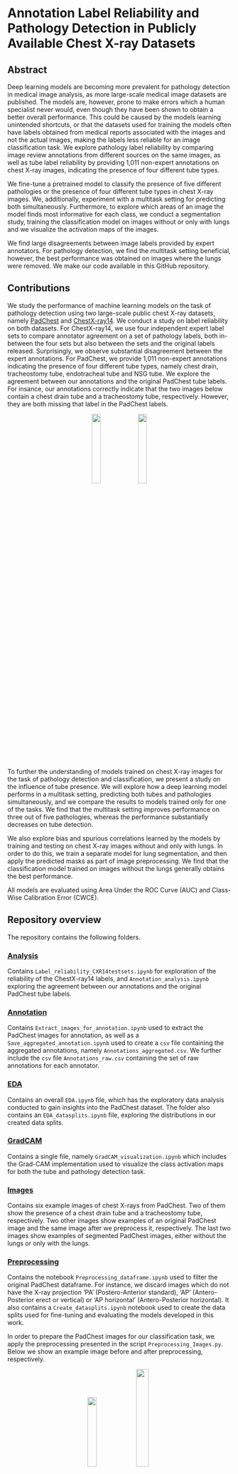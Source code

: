 # Annotation Label Reliability and Pathology Detection in Publicly Available Chest X-ray Datasets

## Abstract
Deep learning models are becoming more prevalent for pathology detection in medical image analysis, as more large-scale medical image datasets are published. The models are, however, prone to make errors which a human specialist never would, even though they have been shown to obtain a better overall performance. This could be caused by the models learning unintended shortcuts, or that the datasets used for training the models often have labels obtained from medical reports associated with the images and not the actual images, making the labels less reliable for an image classification task. We explore pathology label reliability by comparing image review annotations from different sources on the same images, as well as tube label reliability by providing 1,011 non-expert annotations on chest X-ray images, indicating the presence of four different tube types.

We fine-tune a pretrained model to classify the presence of five different pathologies or the presence of four different tube types in chest X-ray images. We, additionally, experiment with a multitask setting for predicting both simultaneously. Furthermore, to explore which areas of an image the model finds most informative for each class, we conduct a segmentation study, training the classification model on images without or only with lungs and we visualize the activation maps of the images. 

We find large disagreements between image labels provided by expert annotators. For pathology detection, we find the multitask setting beneficial, however, the best performance was obtained on images where the lungs were removed. We make our code available in this GitHub repository.


## Contributions
We study the performance of machine learning models on the task of pathology detection using two large-scale public chest X-ray datasets, namely [PadChest](https://www.sciencedirect.com/science/article/abs/pii/S1361841520301614) and [ChestX-ray14](https://ieeexplore.ieee.org/document/8099852). We conduct a study on label reliability on both datasets. For ChestX-ray14, we use four independent expert label sets to compare annotator agreement on a set of pathology labels, both in-between the four sets but also between the sets and the original labels released. Surprisingly, we observe substantial disagreement between the expert annotations. For PadChest, we provide 1,011 non-expert annotations indicating the presence of four different tube types, namely chest drain, tracheostomy tube, endotracheal tube and NSG tube. We explore the agreement between our annotations and the original PadChest tube labels. For insance, our annotations correctly indicate that the two images below contain a chest drain tube and a tracheostomy tube, respectively. However, they are both missing that label in the PadChest labels.

<p align="center"> <img width="20%" src="Images/chest_drain_img_arrow.png"> <img width="20%" src="Images/trach_img_arrow.png"> </p>

To further the understanding of models trained on chest X-ray images for the task of pathology detection and classification, we present a study on the influence of tube presence. We will explore how a deep learning model performs in a multitask setting, predicting both tubes and pathologies simultaneously, and we compare the results to models trained only for one of the tasks. We find that the multitask setting improves performance on three out of five pathologies, whereas the performance substantially decreases on tube detection.

We also explore bias and spurious correlations learned by the models by training and testing on chest X-ray images without and only with lungs. In order to do this, we train a separate model for lung segmentation, and then apply the predicted masks as part of image preprocessing. We find that the classification model trained on images without the lungs generally obtains the best performance.

All models are evaluated using Area Under the ROC Curve (AUC) and Class-Wise Calibration Error (CWCE).


## Repository overview
The repository contains the following folders.

### [Analysis](https://github.itu.dk/trer/Thesis/tree/main/Analysis)
Contains `Label_reliability_CXR14testsets.ipynb` for exploration of the reliability of the ChestX-ray14 labels, and `Annotation_analysis.ipynb` exploring the agreement between our annotations and the original PadChest tube labels.

### [Annotation](https://github.itu.dk/trer/Thesis/tree/main/Annotation)
Contains `Extract_images_for_annotation.ipynb` used to extract the PadChest images for annotation, as well as a `Save_aggregated_annotation.ipynb` used to create a `csv` file containing the aggregated annotations, namely `Annotations_aggregated.csv`. We further include the `csv` file `Annotations_raw.csv` containing the set of raw annotations for each annotator.

### [EDA](https://github.itu.dk/trer/Thesis/tree/main/EDA)
Contains an overall `EDA.ipynb` file, which has the exploratory data analysis conducted to gain insights into the PadChest dataset. The folder also contains an `EDA_datasplits.ipynb` file, exploring the distributions in our created data splits.

### [GradCAM](https://github.itu.dk/trer/Thesis/tree/main/GradCAM)
Contains a single file, namely `GradCAM_visualization.ipynb` which includes the Grad-CAM implementation used to visualize the class activation maps for both the tube and pathology detection task.

### [Images](https://github.itu.dk/trer/Thesis/tree/main/Images)
Contains six example images of chest X-rays from PadChest. Two of them show the presence of a chest drain tube and a tracheostomy tube, respectively. Two other images show examples of an original PadChest image and the same image after we preprocess it, respectively. The last two images show examples of segmented PadChest images, either without the lungs or only with the lungs.

### [Preprocessing](https://github.itu.dk/trer/Thesis/tree/main/Preprocessing)
Contains the notebook `Preprocessing_dataframe.ipynb` used to filter the original PadChest dataframe. For instance, we discard images which do not have the X-ray projection ‘PA’ (Postero-Anterior standard), ‘AP’ (Antero-Posterior erect or vertical) or ‘AP horizontal’ (Antero-Posterior horizontal). It also contains a `Create_datasplits.ipynb` notebook used to create the data splits used for fine-tuning and evaluating the models developed in this work.

In order to prepare the PadChest images for our classification task, we apply the preprocessing presented in the script `Preprocessing_Images.py`. Below we show an example image before and after preprocessing, respectively.

<p align="center"> <img width="20%" src="Images/orig_img.png"> <img width="23.65%" src="Images/preproc_img.png"> </p>

### [Segmentation_preprocessing](https://github.itu.dk/trer/Thesis/tree/main/Segmentation_preprocessing)
Contains a preprocessing notebook `Segmentation_preprocessing.ipynb` used to preprocess the images and masks in four different segmentation datasets. The script `Unet_save_model.py` contains the code for the Unet model and saves the final model weights, and the notebook `Unet_performance_on_padchestMasks.ipynb` evaluates the created masks computed for the PadChest images with a set of manually annotated masks provided by [Gaggion et al.](https://ieeexplore.ieee.org/document/9963582) and [Gaggion et al.](https://link.springer.com/chapter/10.1007/978-3-030-87193-2_57).

Examples of segmented images with only lungs or without lungs, respectively, resulting from the segmentation preprocessing are shown below.

<p align="center"> <img width="20%" src="Images/seg_padchest_mask_onlylungs.png"> <img width="20%" src="Images/seg_padchest_nolungs.png"> </p>

### [Task-Tube_detection](https://github.itu.dk/trer/Thesis/tree/main/Task-Tube_detection)
Contains three files. Two are example scripts:
- `TD_save_models.py` runs our tube detection model three times and saves the final model weights.
- `TD_get_preds.py` loads the three saved tube detection models, generates model predictions and saves them in a `csv` file.

The third file in the folder is the notebook `TD_predictions.ipynb` which contains the code to compute the AUC and CWCE for the generated predictions on the tube detection task.

### [Task-Pathology_detection](https://github.itu.dk/trer/Thesis/tree/main/Task-Pathology_detection)
Contains two sets of files:
- All files starting with `PD_SEG` contain code for the pathology detection task, which makes use of the images which are preprocessed using segmentation to either remove or keep only the lungs. The files `PD_SEG_save_models_nolungs.py` and `PD_SEG_save_models_onlylungs.py` are example scripts, which run our pathology detection model three times on the segmented images and save the final model weights. Then, the files `PD_SEG_get_preds_nolungs_preds_nolungs.py` and `PD_SEG_get_preds_onlylungs_preds_onlylungs.py` can be used to load the three saved pathology detection models, generate model predictions on the segmented images and save them in a `csv` file. Lastly, `PD_SEG_predictions.ipynb` contains the code to compute the AUC and CWCE for the generated predictions on the segmented images for the pathology detection task.
- The rest of the files starting with only `PD` contain code for the pathology detection task using the original PadChest images. Similarly to the `PD_SEG` files, `PD_save_models.py` runs our pathology detection model three times and saves the model weights, `PD_get_preds.py` loads the three saved models, generates model predictions and saves them, whereas `PD_predictions.ipynb` computes AUC and CWCE for the generated predictions on the pathology detection task.

### [Task-MultiTask](https://github.itu.dk/trer/Thesis/tree/main/Task-MultiTask)
Contains four files. Three are example scripts:
- `MT_save_models.py` runs our multitask model for both tube and pathology detection model three times and saves the final model weights.
- `MT_get_preds_TD.py` and `MT_get_preds_PD.py` loads the three saved multitask models, generates model predictions for tubes and pathologies, respectively, and saves them in a `csv` file.

The fourth file in the folder is the notebook `MT_predictions.ipynb` which contains the code to compute the AUC and CWCE for the generated predictions obtained from the multitask model.

## Expected file structure
This repository does not contain the files with the data splits used to fine-tune and evaluate the models, nor does it contain the final model weights. For the scripts to be executable, we assume the following file structure:

* Data
  * preprocessed_df.csv
  * Invalid_images.csv
  * Annotations
    * Annotations_aggregated.csv
    * Annotations_raw.csv
  * Data_splits
    * tube_detection-finetuning.csv
    * tube_detection-finetuning_val.csv
    * tube_detection-test.csv        (contains our aggregated tube-annotations and original PadChest labels)
    * tube_detection-CXR14_test.csv  (contains only chest drain annotations)
    * pathology_detection-train.csv
    * pathology_detection-val.csv
    * pathology_detection-test.csv
    * pathology_detection-CXR14-finetuning.csv
    * pathology_detection-CXR14-finetuning_val.csv
    * pathology_detection-CXR14_test_combined.csv
    * Bbox.csv
    * GCS16l.csv
    * GCS4l.csv
    * RSNA.csv
    * Segmentation_train.csv
    * Segmentation_val.csv
* Annotation
  * Save_aggregated_annotation.ipynb
  * Extract_images_for_annotation.ipynb
* EDA
  * EDA.ipynb
  * EDA_datasplits.ipynb
* Analysis
  * Label_reliability_CXR14testsets.ipynb
  * Annotation_analysis.ipynb
* Preprocessing
  * Create_datasplits.ipynb
  * Preprocessing_dataframe.ipynb
  * Preprocessing_images.py
* Segmentation_preprocessing
  * Unet_save_model.py
  * Unet_performance_on_padchestMasks.ipynb
  * Segmentation_preprocessing.ipynb
* GradCam
  * GradCAM_visualization.ipynb
* Task-Tube_detection
  * TD_save_models.py
  * TD_get_preds.py
  * TD_predictions.ipynb
  * Predictions
    * TD_preds.csv         (fine-tuned on PadChest, evaluated on PadChest)
    * TD_preds_CXR14.csv   (fine-tuned on PadChest, evaluated on CXR14)
  * Saved_models
    * TD_model1.json
    * TD_model1.h5
    * TD_model2.json
    * TD_model2.h5
    * TD_model3.json
    * TD_model3.h5
* Task-Pathology_detection
  * PD_save_models.py
  * PD_get_preds.py
  * PD_predictions.ipynb
  * PD_SEG_save_models_nolungs.py
  * PD_SEG_save_models_onlylungs.py
  * PD_SEG_get_preds_nolungs_preds_nolungs.py
  * PD_SEG_get_preds_onlylungs_preds_onlylungs.py
  * PD_SEG_predictions.ipynb
  * Predictions
    * PD_preds.csv                        (fine-tuned on PadChest, evaluated on PadChest)
    * PD_preds_CXR14.csv                  (fine-tuned on PadChest, evaluated on CXR14)
    * PD_fine_CXR14_preds_padchest.csv    (fine-tuned on CXR14, evaluated on PadChest)
    * PD_fine_CXR14_preds_CXR14.csv       (fine-tuned on CXR14, evaluated on CXR14)
    * PD_preds_nolungs.csv                  (fine-tuned on PadChest, evaluated on PadChest no lungs)
    * PD_preds_onlylungs.csv                (fine-tuned on PadChest, evaluated on PadChest only lungs)
    * PD_SEG_nolungs_preds_padchest.csv     (fine-tuned on PadChest no lungs, evaluated on PadChest)
    * PD_SEG_nolungs_preds_nolungs.csv      (fine-tuned on PadChest no lungs, evaluated on PadChest no lungs)
    * PD_SEG_nolungs_preds_onlylungs.csv    (fine-tuned on PadChest no lungs, evaluated on PadChest only lungs)
    * PD_SEG_onlylungs_preds_padchest.csv   (fine-tuned on PadChest only lungs, evaluated on PadChest)
    * PD_SEG_onlylungs_preds_nolungs.csv    (fine-tuned on PadChest only lungs, evaluated on PadChest no lungs)
    * PD_SEG_onlylungs_preds_onlylungs.csv  (fine-tuned on PadChest only lungs, evaluated on PadChest only lungs)
  * Saved_models
    * PD_model1.json  (fine-tuned on PadChest)
    * PD_model1.h5    (fine-tuned on PadChest)
    * PD_model2.json  (fine-tuned on PadChest)
    * PD_model2.h5    (fine-tuned on PadChest)
    * PD_model3.json  (fine-tuned on PadChest)
    * PD_model3.h5    (fine-tuned on PadChest)
    * PD_CXR14_model1.json  (fine-tuned on CXR14)
    * PD_CXR14_model1.h5    (fine-tuned on CXR14)
    * PD_CXR14_model2.json  (fine-tuned on CXR14)
    * PD_CXR14_model2.h5    (fine-tuned on CXR14)
    * PD_CXR14_model3.json  (fine-tuned on CXR14)
    * PD_CXR14_model3.h5    (fine-tuned on CXR14)
    * PD_SEG_nolungs_model1.json  (fine-tuned on PadChest no lungs)
    * PD_SEG_nolungs_model1.h5    (fine-tuned on PadChest no lungs)
    * PD_SEG_nolungs_model2.json  (fine-tuned on PadChest no lungs)
    * PD_SEG_nolungs_model2.h5    (fine-tuned on PadChest no lungs)
    * PD_SEG_nolungs_model3.json  (fine-tuned on PadChest no lungs)
    * PD_SEG_nolungs_model3.h5    (fine-tuned on PadChest no lungs)
    * PD_SEG_onlylungs_model1.json  (fine-tuned on PadChest only lungs)
    * PD_SEG_onlylungs_model1.h5    (fine-tuned on PadChest only lungs)
    * PD_SEG_onlylungs_model2.json  (fine-tuned on PadChest only lungs)
    * PD_SEG_onlylungs_model2.h5    (fine-tuned on PadChest only lungs)
    * PD_SEG_onlylungs_model3.json  (fine-tuned on PadChest only lungs)
    * PD_SEG_onlylungs_model3.h5    (fine-tuned on PadChest only lungs)
* Task-MultiTask
  * MT_save_models.py
  * MT_get_preds_TD.py
  * MT_get_preds_PD.py
  * MT_predictions.ipynb
  * Predictions
    * MT_preds_PadChest_TD.csv   (fine-tuned on PadChest, evaluated for tube detection)
    * MT_preds_PadChest_PD.csv   (fine-tuned on PadChest, evaluated for pathology detection)
  * Saved_models
    * MT_model1.json
    * MT_model1.h5
    * MT_model2.json
    * MT_model2.h5
    * MT_model3.json
    * MT_model3.h5


### Notes
Images are either included with a path fitted to ITU's HPC, which will enter the shared `purrlab` or `purrlab_students` folder, or with a path fitted to the res24 GPU, where they will be in a `Data` folder.

All `csv` files containing model predictions are formatted in Pandas dataframes such that for one model, all predictions are contained in a single row. There are three columns with predictions, one for each model run named 'Preds_model1', 'Preds_model2' and 'Preds_model3'. For each run, the predictions are stored in a list of lists of prediction probabilities. The outer list has a length equal to the number of images predicted on, and the inner lists each have a length corresponding to the number of classes predicted on (either 4 tubes or 5 pathologies). The prediction files are created with the `_get_preds.py` scripts, and the `_predictions.ipynb` notebooks contains the code to load the files. All prediction files are assumed to be located in a `Predictions` folder under their respective tasks.


## Software requirements

All scripts and notebooks were created with Python3 and the following packages.
* anaconda==2019.10
* conda==4.14.0
* jupyter==1.0.0
* keras==2.7.0
* keras-applications==1.0.8
* keras-preprocessing==1.1.2
* matplotlib==3.5.2
* numpy==1.21.6
* pandas==1.3.5
* python==3.7.4
* scikit-learn==1.0.2
* scipy==1.7.3
* seaborn==0.9.0
* sklearn==0.0
* tensorflow==2.7.0

The models were run using an NVIDIA GPU with availability kindly provided by the IT University of Copenhagen.

